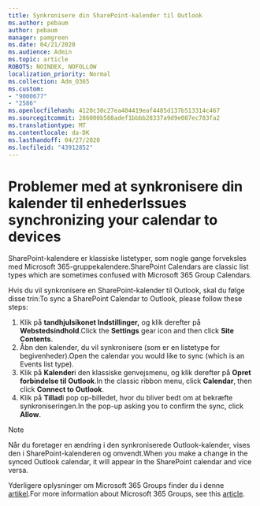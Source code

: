 ```yaml
---
title: Synkronisere din SharePoint-kalender til Outlook
ms.author: pebaum
author: pebaum
manager: pamgreen
ms.date: 04/21/2020
ms.audience: Admin
ms.topic: article
ROBOTS: NOINDEX, NOFOLLOW
localization_priority: Normal
ms.collection: Adm_O365
ms.custom:
- "9000677"
- "2586"
ms.openlocfilehash: 4120c30c27ea404419eaf4485d137b513314c467
ms.sourcegitcommit: 286000b588adef1bbbb28337a9d9e087ec783fa2
ms.translationtype: MT
ms.contentlocale: da-DK
ms.lasthandoff: 04/27/2020
ms.locfileid: "43912852"
---
```

# <a name="issues-synchronizing-your-calendar-to-devices"></a><span data-ttu-id="c56a5-102">Problemer med at synkronisere din kalender til enheder</span><span class="sxs-lookup"><span data-stu-id="c56a5-102">Issues synchronizing your calendar to devices</span></span>

<span data-ttu-id="c56a5-103">SharePoint-kalendere er klassiske listetyper, som nogle gange forveksles med Microsoft 365-gruppekalendere.</span><span class="sxs-lookup"><span data-stu-id="c56a5-103">SharePoint Calendars are classic list types which are sometimes confused with Microsoft 365 Group Calendars.</span></span>

<span data-ttu-id="c56a5-104">Hvis du vil synkronisere en SharePoint-kalender til Outlook, skal du følge disse trin:</span><span class="sxs-lookup"><span data-stu-id="c56a5-104">To sync a SharePoint Calendar to Outlook, please follow these steps:</span></span>

1. <span data-ttu-id="c56a5-105">Klik på **tandhjulsikonet Indstillinger,** og klik derefter på **Webstedsindhold**.</span><span class="sxs-lookup"><span data-stu-id="c56a5-105">Click the **Settings** gear icon and then click **Site Contents**.</span></span>
2. <span data-ttu-id="c56a5-106">Åbn den kalender, du vil synkronisere (som er en listetype for begivenheder).</span><span class="sxs-lookup"><span data-stu-id="c56a5-106">Open the calendar you would like to sync (which is an Events list type).</span></span>
3. <span data-ttu-id="c56a5-107">Klik på **Kalender**i den klassiske genvejsmenu, og klik derefter på **Opret forbindelse til Outlook**.</span><span class="sxs-lookup"><span data-stu-id="c56a5-107">In the classic ribbon menu, click **Calendar**, then click **Connect to Outlook**.</span></span>
4. <span data-ttu-id="c56a5-108">Klik på **Tillad**i pop op-billedet, hvor du bliver bedt om at bekræfte synkroniseringen.</span><span class="sxs-lookup"><span data-stu-id="c56a5-108">In the pop-up asking you to confirm the sync, click **Allow**.</span></span>

>[!Note]
> <span data-ttu-id="c56a5-109">Når du foretager en ændring i den synkroniserede Outlook-kalender, vises den i SharePoint-kalenderen og omvendt.</span><span class="sxs-lookup"><span data-stu-id="c56a5-109">When you make a change in the synced Outlook calendar, it will appear in the SharePoint calendar and vice versa.</span></span>

<span data-ttu-id="c56a5-110">Yderligere oplysninger om Microsoft 365 Groups finder du i denne [artikel](https://support.office.com/article/Learn-about-Office-365-groups-b565caa1-5c40-40ef-9915-60fdb2d97fa2).</span><span class="sxs-lookup"><span data-stu-id="c56a5-110">For more information about Microsoft 365 Groups, see this [article](https://support.office.com/article/Learn-about-Office-365-groups-b565caa1-5c40-40ef-9915-60fdb2d97fa2).</span></span>
